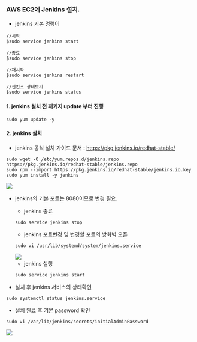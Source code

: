 ### AWS EC2에 Jenkins 설치.

- jenkins 기본 명령어
```
//시작
$sudo service jenkins start

//종료
$sudo service jenkins stop

//재시작
$sudo service jenkins restart

//젠킨스 상태보기
$sudo service jenkins status
```

#### 1. jenkins 설치 전 패키지 update 부터 진행
```
sudo yum update -y
```

#### 2. jenkins 설치 
- jenkins 공식 설치 가이드 문서 : https://pkg.jenkins.io/redhat-stable/
```
sudo wget -O /etc/yum.repos.d/jenkins.repo https://pkg.jenkins.io/redhat-stable/jenkins.repo
sudo rpm --import https://pkg.jenkins.io/redhat-stable/jenkins.io.key
sudo yum install -y jenkins
```
<img src="https://user-images.githubusercontent.com/119637398/228755834-42fbc927-ca07-4e33-982c-c6ad292daf54.jpg">  

- jenkins의 기본 포트는 8080이므로 변경 필요.
  - jenkins 종료
  ```
  sudo service jenkins stop
  ```
  - jenkins 포트변경 및 변경할 포트의 방화벽 오픈
  ```
  sudo vi /usr/lib/systemd/system/jenkins.service
  ```
  <img src="https://user-images.githubusercontent.com/119637398/228755839-8ab78713-72e7-4e09-a01c-0090c0ead61e.jpg">  
  
  - jenkins 실행
  ```
  sudo service jenkins start 
  ```
- 설치 후 jenkins 서비스의 상태확인 
```
sudo systemctl status jenkins.service
```

- 설치 완료 후 기본 password 확인
```
sudo vi /var/lib/jenkins/secrets/initialAdminPassword
```
<img src="https://user-images.githubusercontent.com/119637398/228755837-0e2da744-34a7-46db-8414-e09886eff8ac.jpg">  

